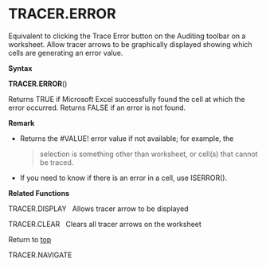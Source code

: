 TRACER.ERROR
============

Equivalent to clicking the Trace Error button on the Auditing toolbar on
a worksheet. Allow tracer arrows to be graphically displayed showing
which cells are generating an error value.

**Syntax**

**TRACER.ERROR**()

Returns TRUE if Microsoft Excel successfully found the cell at which the
error occurred. Returns FALSE if an error is not found.

**Remark**

-   Returns the \#VALUE! error value if not available; for example, the
    > selection is something other than worksheet, or cell(s) that
    > cannot be traced.

-   If you need to know if there is an error in a cell, use ISERROR().

**Related Functions**

TRACER.DISPLAY   Allows tracer arrow to be displayed

TRACER.CLEAR   Clears all tracer arrows on the worksheet

Return to [top](#T)

TRACER.NAVIGATE
